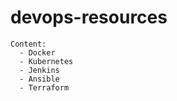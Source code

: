 # devops-resources
```
Content:
  - Docker
  - Kubernetes
  - Jenkins
  - Ansible
  - Terraform
```
